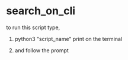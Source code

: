 # search_on_cli
to run this script type,

1. python3 "script_name" print
on the terminal

2. and follow the prompt
